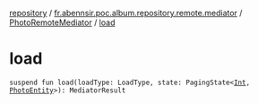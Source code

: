 [repository](../../index.md) / [fr.abennsir.poc.album.repository.remote.mediator](../index.md) / [PhotoRemoteMediator](index.md) / [load](./load.md)

# load

`suspend fun load(loadType: LoadType, state: PagingState<`[`Int`](https://kotlinlang.org/api/latest/jvm/stdlib/kotlin/-int/index.html)`, `[`PhotoEntity`](../../fr.abennsir.poc.album.repository.data/-photo-entity/index.md)`>): MediatorResult`